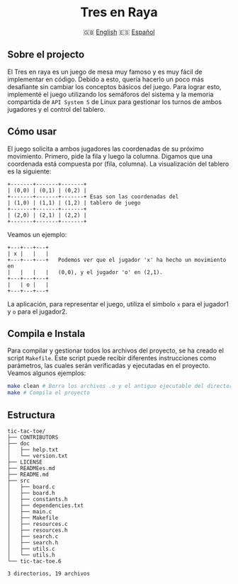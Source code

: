 <div class="languages" align="center">

# Tres en Raya

:uk: <a href="https://github.com/dpv927/tic-tac-toe">English</a>
:es: <a href="#">Español</a>
</div>

## Sobre el projecto
El Tres en raya es un juego de mesa muy famoso y es muy fácil de implementar en código. Debido a esto, quería hacerlo un poco más desafiante sin cambiar los
conceptos básicos del juego. Para lograr esto, implementé el juego utilizando los semáforos del sistema y la memoria compartida de `API System 5` de Linux 
para gestionar los turnos de ambos jugadores y el control del tablero.

## Cómo usar
El juego solicita a ambos jugadores las coordenadas de su próximo movimiento. Primero, pide la fila y luego la columna. Digamos que una coordenada está 
compuesta por (fila, columna). La visualización del tablero es la siguiente:
```
+-------+-------+-------+
| (0,0) | (0,1) | (0,2) |
+-------+-------+-------+ Esas son las coordenadas del
| (1,0) | (1,1) | (1,2) | tablero de juego
+-------+-------+-------+
| (2,0) | (2,1) | (2,2) |
+-------+-------+-------+

```
Veamos un ejemplo:
```
+---+---+---+
| x |   |   |
+---+---+---+   Podemos ver que el jugador 'x' ha hecho un movimiento en
|   |   |   |   (0,0), y el jugador 'o' en (2,1).
+---+---+---+
|   | o |   |
+---+---+---+
```
La aplicación, para representar el juego, utiliza el símbolo `x` para el jugador1 y `o` para el jugador2. 

## Compila e Instala
Para compilar y gestionar todos los archivos del proyecto, se ha creado el script `Makefile`. Este script puede recibir diferentes instrucciones como
parámetros, las cuales serán verificadas y ejecutadas en el proyecto. Veamos algunos ejemplos:

```bash
make clean # Borra los archivos .o y el antiguo ejecutable del directorio actual
make # Compila el proyecto
```

## Estructura

```
tic-tac-toe/
├── CONTRIBUTORS
├── doc
│   ├── help.txt
│   └── version.txt
├── LICENSE
├── READMEes.md
├── README.md
├── src
│   ├── board.c
│   ├── board.h
│   ├── constants.h
│   ├── dependencies.txt
│   ├── main.c
│   ├── Makefile
│   ├── resources.c
│   ├── resources.h
│   ├── search.c
│   ├── search.h
│   ├── utils.c
│   └── utils.h
└── tic-tac-toe.6

3 directorios, 19 archivos
```
